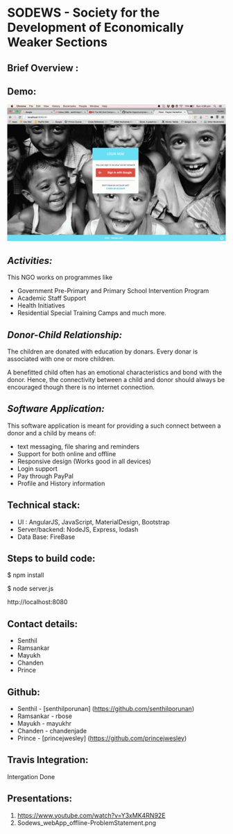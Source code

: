 
SODEWS - Society for the Development of Economically Weaker Sections 
=====================================================================

Brief Overview :
----------------
Demo:
-----

![Demo](https://raw.githubusercontent.com/PayPal-OpportunityHack-BLR-2015/Sodews-Senthil/master/public/assets/resources/paws.gif)

*Activities:*
-----------
This NGO works on programmes like
  * Government Pre-Primary and Primary School Intervention Program 
  * Academic Staff Support
  * Health Initiatives
  * Residential Special Training Camps
and much more.

*Donor-Child Relationship:*
-------------------------
The children are donated with education by donars. Every donar is associated with one or more children.

A benefitted child often has an emotional characteristics and bond with the donor. 
Hence, the connectivity between a child and donor should always be encouraged though there is no internet connection.

*Software Application:*
---------------------
This software application is meant for providing a such connect between a donor and a child
by means of:
* text messaging, file sharing and reminders
* Support for both online and offline
* Responsive design (Works good in all devices)
* Login support
* Pay through PayPal
* Profile and History information


Technical stack:
----------------
* UI 	: AngularJS, JavaScript, MaterialDesign, Bootstrap
* Server/backend: NodeJS, Express, lodash
* Data Base: FireBase

Steps to build code:
--------------------
$ npm install 

$ node server.js

http://localhost:8080

Contact details:
----------------
* Senthil 
* Ramsankar
* Mayukh 
* Chanden 
* Prince 

Github:
-------
* Senthil - [senthilporunan] (https://github.com/senthilporunan)
* Ramsankar - rbose
* Mayukh - mayukhr
* Chanden - chandenjade
* Prince  - [princejwesley] (https://github.com/princejwesley)

Travis Integration:
-------------------
Intergation Done


Presentations:
--------------
1. https://www.youtube.com/watch?v=Y3xMK4RN92E
2. Sodews_webApp_offline-ProblemStatement.png


